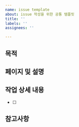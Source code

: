 ```yaml
---
name: issue template
about: issue 작성을 위한 공통 템플릿
title: ''
labels: ''
assignees: ''

---
```


## 목적
>
## 페이지 및 설명
>
## 작업 상세 내용
- [ ]
## 참고사항
